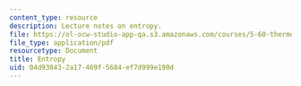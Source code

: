 ```yaml
---
content_type: resource
description: Lecture notes on entropy.
file: https://ol-ocw-studio-app-qa.s3.amazonaws.com/courses/5-60-thermodynamics-kinetics-spring-2008/04d930432a17469f5684ef7d999e190d_5_60_lecture9.pdf
file_type: application/pdf
resourcetype: Document
title: Entropy
uid: 04d93043-2a17-469f-5684-ef7d999e190d
---
```


